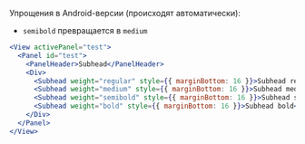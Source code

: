 Упрощения в Android-версии (происходят автоматически):
* `semibold` превращается в `medium`

```jsx
<View activePanel="test">
  <Panel id="test">
    <PanelHeader>Subhead</PanelHeader>
    <Div>
      <Subhead weight="regular" style={{ marginBottom: 16 }}>Subhead regular</Subhead>
      <Subhead weight="medium" style={{ marginBottom: 16 }}>Subhead medium</Subhead>
      <Subhead weight="semibold" style={{ marginBottom: 16 }}>Subhead semibold</Subhead>
      <Subhead weight="bold" style={{ marginBottom: 16 }}>Subhead bold</Subhead>
    </Div>
  </Panel>
</View>
```
